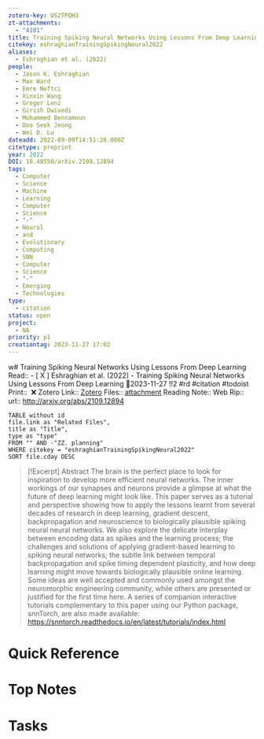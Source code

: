 ```yaml
---
zotero-key: US2TPQH3
zt-attachments:
  - "4101"
title: Training Spiking Neural Networks Using Lessons From Deep Learning
citekey: eshraghianTrainingSpikingNeural2022
aliases:
  - Eshraghian et al. (2022)
people:
  - Jason K. Eshraghian
  - Max Ward
  - Emre Neftci
  - Xinxin Wang
  - Gregor Lenz
  - Girish Dwivedi
  - Mohammed Bennamoun
  - Doo Seok Jeong
  - Wei D. Lu
dateadd: 2022-09-09T14:51:28.000Z
citetype: preprint
year: 2022
DOI: 10.48550/arXiv.2109.12894
tags:
  - Computer
  - Science
  - Machine
  - Learning
  - Computer
  - Science
  - "-"
  - Neural
  - and
  - Evolutionary
  - Computing
  - SNN
  - Computer
  - Science
  - "-"
  - Emerging
  - Technologies
type:
  - citation
status: open
project:
  - NA
priority: p1
creationtag: 2023-11-27 17:02
---
```

w# Training Spiking Neural Networks Using Lessons From Deep Learning
Read:: - [ X ] Eshraghian et al. (2022) - Training Spiking Neural Networks Using Lessons From Deep Learning 🛫2023-11-27 !!2 #rd #citation #todoist
Print::  ❌
Zotero Link:: [Zotero](zotero://select/library/items/US2TPQH3) 
Files:: [attachment](<file:///C:/Users/michaelt/Insync/m@tarlton.info/Google%20Drive/06.%20Zotero/storage_new/arXiv_2022/Eshraghian%20et%20al_2022_Training%20Spiking%20Neural%20Networks%20Using%20Lessons%20From%20Deep%20Learning.pdf>)
Reading Note::
Web Rip::
url:: http://arxiv.org/abs/2109.12894

```dataview
TABLE without id
file.link as "Related Files",
title as "Title",
type as "type"
FROM "" AND -"ZZ. planning"
WHERE citekey = "eshraghianTrainingSpikingNeural2022" 
SORT file.cday DESC
```

> [!Excerpt] Abstract
> The brain is the perfect place to look for inspiration to develop more efficient neural networks. The inner workings of our synapses and neurons provide a glimpse at what the future of deep learning might look like. This paper serves as a tutorial and perspective showing how to apply the lessons learnt from several decades of research in deep learning, gradient descent, backpropagation and neuroscience to biologically plausible spiking neural neural networks. We also explore the delicate interplay between encoding data as spikes and the learning process; the challenges and solutions of applying gradient-based learning to spiking neural networks; the subtle link between temporal backpropagation and spike timing dependent plasticity, and how deep learning might move towards biologically plausible online learning. Some ideas are well accepted and commonly used amongst the neuromorphic engineering community, while others are presented or justified for the first time here. A series of companion interactive tutorials complementary to this paper using our Python package, snnTorch, are also made available: https://snntorch.readthedocs.io/en/latest/tutorials/index.html
# Quick Reference

# Top Notes

# Tasks






















